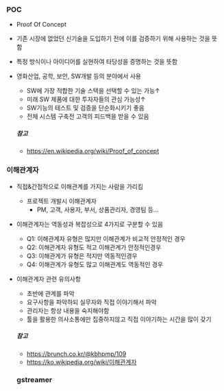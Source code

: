 ### POC
- Proof Of Concept
- 기존 시장에 없었던 신기술을 도입하기 전에 이를 검증하기 위해 사용하는 것을 뜻함
- 특정 방식이나 아이디어를 실현하여 타당성을 증명하는 것을 뜻함
- 영화산업, 공학, 보안, SW개발 등의 분야에서 사용
  - SW에 가장 적합한 기술 스택을 선택할 수 있는 가능↑
  - 미래 SW 제품에 대한 투자자들의 관심 가능성↑
  - SW기능의 테스트 및 검증을 단순화시키기 좋음
  - 전체 시스템 구축전 고객의 피드백을 받을 수 있음
  
  ##### 참고
  - https://en.wikipedia.org/wiki/Proof_of_concept
  
### 이해관계자
- 직접&간접적으로 이해관계를 가지는 사람을 가리킴
  - 프로젝트 개발시 이해관계자
    - PM, 고객, 사용자, 부서, 상품관리자, 경영팀 등...
- 이해관계자는 역동성과 복잡성으로 4가지로 구분할 수 있음
  - Q1: 이해관계자 유형은 많지만 이해관계가 비교적 안정적인 경우
  - Q2: 이해관계자 유형도 적고 이해관계가 안정적인경우
  - Q3: 이해관게가 유형은 적지만 역동적인경우
  - Q4: 이해관계가 유형도 많고 이해관계도 역동적인 경우
- 이해관계자 관련 유의사항
  - 초반에 관계를 파악
  - 요구사항을 파악하되 실무자와 직접 이야기해서 파악
  - 관리자는 항상 내용을 숙지해야함
  - 툴을 활용한 의사소통에만 집중하지않고 직접 이야기하는 시간을 많이 갖기
  
  ##### 참고
  - https://brunch.co.kr/@kbhpmp/109
  - https://ko.wikipedia.org/wiki/이해관계자
  
  ### gstreamer
  
